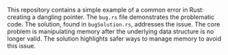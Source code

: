 This repository contains a simple example of a common error in Rust: creating a dangling pointer.  The `bug.rs` file demonstrates the problematic code. The solution, found in `bugSolution.rs`, addresses the issue.  The core problem is manipulating memory after the underlying data structure is no longer valid. The solution highlights safer ways to manage memory to avoid this issue.
